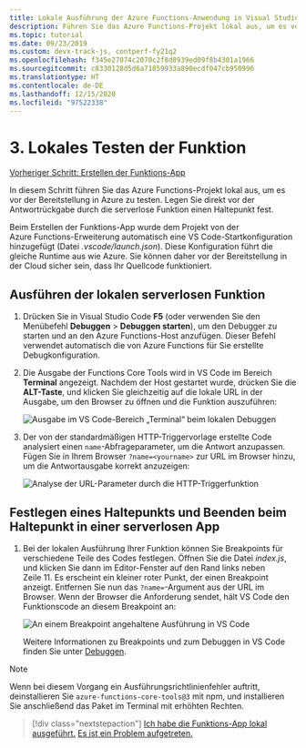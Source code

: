 ```yaml
---
title: Lokale Ausführung der Azure Functions-Anwendung in Visual Studio Code
description: Führen Sie das Azure Functions-Projekt lokal aus, um es vor der Bereitstellung in Azure zu testen. Legen Sie direkt vor der Antwortrückgabe durch die serverlose Funktion einen Haltepunkt fest.
ms.topic: tutorial
ms.date: 09/23/2019
ms.custom: devx-track-js, contperf-fy21q2
ms.openlocfilehash: f345e27074c2070c2f8d8939ed09f8b4301a1966
ms.sourcegitcommit: c8330128d5d6a71859933a890ecdf047cb950996
ms.translationtype: HT
ms.contentlocale: de-DE
ms.lasthandoff: 12/15/2020
ms.locfileid: "97522338"
---
```

# <a name="3-test-the-function-locally"></a>3. Lokales Testen der Funktion

[Vorheriger Schritt: Erstellen der Funktions-App](tutorial-vscode-serverless-node-create-local.md)

In diesem Schritt führen Sie das Azure Functions-Projekt lokal aus, um es vor der Bereitstellung in Azure zu testen. Legen Sie direkt vor der Antwortrückgabe durch die serverlose Funktion einen Haltepunkt fest.

Beim Erstellen der Funktions-App wurde dem Projekt von der Azure Functions-Erweiterung automatisch eine VS Code-Startkonfiguration hinzugefügt (Datei *.vscode/launch.json*). Diese Konfiguration führt die gleiche Runtime aus wie Azure. Sie können daher vor der Bereitstellung in der Cloud sicher sein, dass Ihr Quellcode funktioniert.

## <a name="run-the-local-serverless-function"></a>Ausführen der lokalen serverlosen Funktion

1. Drücken Sie in Visual Studio Code **F5** (oder verwenden Sie den Menübefehl **Debuggen** > **Debuggen starten**), um den Debugger zu starten und an den Azure Functions-Host anzufügen. Dieser Befehl verwendet automatisch die von Azure Functions für Sie erstellte Debugkonfiguration.

1. Die Ausgabe der Functions Core Tools wird in VS Code im Bereich **Terminal** angezeigt. Nachdem der Host gestartet wurde, drücken Sie die **ALT-Taste**, und klicken Sie gleichzeitig auf die lokale URL in der Ausgabe, um den Browser zu öffnen und die Funktion auszuführen:

    ![Ausgabe im VS Code-Bereich „Terminal“ beim lokalen Debuggen](../media/functions-extension/local-test-output.png)

1. Der von der standardmäßigen HTTP-Triggervorlage erstellte Code analysiert einen `name`-Abfrageparameter, um die Antwort anzupassen. Fügen Sie in Ihrem Browser `?name=<yourname>` zur URL im Browser hinzu, um die Antwortausgabe korrekt anzuzeigen:

    ![Analyse der URL-Parameter durch die HTTP-Triggerfunktion](../media/functions-extension/local-test-browser.png)

## <a name="set-and-stop-at-break-point-in-serverless-app"></a>Festlegen eines Haltepunkts und Beenden beim Haltepunkt in einer serverlosen App

1. Bei der lokalen Ausführung Ihrer Funktion können Sie Breakpoints für verschiedene Teile des Codes festlegen. Öffnen Sie die Datei *index.js*, und klicken Sie dann im Editor-Fenster auf den Rand links neben Zeile 11. Es erscheint ein kleiner roter Punkt, der einen Breakpoint anzeigt. Entfernen Sie nun das `?name=`-Argument aus der URL im Browser. Wenn der Browser die Anforderung sendet, hält VS Code den Funktionscode an diesem Breakpoint an:

    ![An einem Breakpoint angehaltene Ausführung in VS Code](../media/functions-extension/debugging-breakpoint.png)

    Weitere Informationen zu Breakpoints und zum Debuggen in VS Code finden Sie unter [Debuggen](https://code.visualstudio.com/docs/editor/debugging).

> [!Note]
>
> Wenn bei diesem Vorgang ein Ausführungsrichtlinienfehler auftritt, deinstallieren Sie `azure-functions-core-tools@3` mit npm, und installieren Sie anschließend das Paket im Terminal mit erhöhten Rechten.

> [!div class="nextstepaction"]
> [Ich habe die Funktions-App lokal ausgeführt.](tutorial-vscode-serverless-node-deploy-hosting.md) [Es ist ein Problem aufgetreten.](https://www.research.net/r/PWZWZ52?tutorial=node-deployment-azurefunctions&step=run-app)
